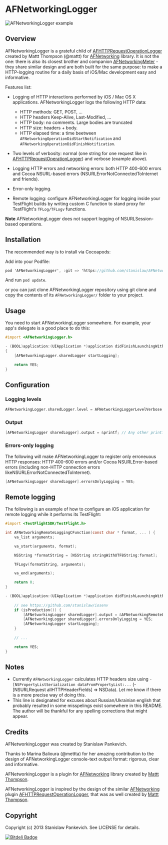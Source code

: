 AFNetworkingLogger
==================

![AFNetworkingLogger example](https://raw.github.com/stanislaw/AFNetworkingLogger/master/Examples/AFNetworkingLogger.png)

## Overview

AFNetworkingLogger is a grateful child of [AFHTTPRequestOperationLogger](https://github.com/AFNetworking/AFHTTPRequestOperationLogger) created by Mattt Thompson (@mattt) for [AFNetworking](https://github.com/AFNetworking/AFNetworking) library. It is not the one: there is also its closest brother and companion [AFNetworkingMeter](https://github.com/stanislaw/AFNetworkingMeter) - they share similar design and are both built for the same purpose: to make a HTTP-logging routine for a daily basis of iOS/Mac development easy and informative.

Features list:

* Logging of HTTP interactions performed by iOS / Mac OS X applications.  AFNetworkingLogger logs the following HTTP data: 
    * HTTP methods: GET, POST, ...
    * HTTP headers Keep-Alive, Last-Modified, ... 
    * HTTP body: no comments. Large bodies are truncated
    * HTTP size: headers + body.
    * HTTP elapsed time: a time beetween `AFNetworkingOperationDidStartNotification` and `AFNetworkingOperationDidFinishNotification`. 

* Two levels of verbosity: normal (one string for one request like in [AFHTTPRequestOperationLogger](https://github.com/AFNetworking/AFHTTPRequestOperationLogger)) and verbose (example above).
* Logging HTTP errors and networking errors: both HTTP 400-600 errors and Cocoa NSURL-based errors (NSURLErrorNotConnectedToInternet and friends).
* Error-only logging.
* Remote logging: configure AFNetworkingLogger for logging inside your TestFlight builds by writing custom C function to stand proxy for TestFlight's `TFLog/TFLogv` functions.

__Note__ AFNetworkingLogger does not support logging of NSURLSession-based operations.

## Installation

The recommended way is to install via Cocoapods:

Add into your Podfile:

```objective-c
pod 'AFNetworkingLogger', :git => 'https://github.com/stanislaw/AFNetworkingLogger'
```

And run `pod update`.

or you can just clone AFNetworkingLogger repository using git clone and copy the contents of its `AFNetworkingLogger/` folder to your project.

## Usage

You need to start AFNetworkingLogger somewhere. For example, your app's delegate is a good place to do this:

```objective-c
#import <AFNetworkingLogger.h>

- (BOOL)application:(UIApplication *)application didFinishLaunchingWithOptions:(NSDictionary *)launchOptions 
{
    [AFNetworkingLogger.sharedLogger startLogging];

    return YES;
}
```

## Configuration

### Logging levels

```objective-c
AFNetworkingLogger.sharedLogger.level = AFNetworkingLoggerLevelVerbose;
```

### Output

```objective-c
[AFNetworkingLogger sharedLogger].output = &printf; // Any other printf-like function is fine.
```

### Errors-only logging

The following will make AFNetworkingLogger to register only erroneuous HTTP responses: HTTP 400-600 errors and/or Cocoa NSURLError-based errors (including non-HTTP connection errors likeNSURLErrorNotConnectedToInternet).

```objective-c
[AFNetworkingLogger sharedLogger].errorsOnlyLogging = YES; 
```

## Remote logging

The following is an example of how to configure an iOS application for remote logging while it performs its TestFlight:

```objective-c
#import <TestFlightSDK/TestFlight.h>

int AFNetworkingRemoteLoggingCFunction(const char * format, ... ) {
    va_list arguments;

    va_start(arguments, format);

    NSString *formatString = [NSString stringWithUTF8String:format];

    TFLogv(formatString, arguments);

    va_end(arguments);

    return 0;
}

- (BOOL)application:(UIApplication *)application didFinishLaunchingWithOptions:(NSDictionary *)launchOptions {
    
    // see https://github.com/stanislaw/iosenv
    if (isProduction()) { 
        [AFNetworkingLogger sharedLogger].output = &AFNetworkingRemoteLoggingCFunction;
        [AFNetworkingLogger sharedLogger].errorsOnlyLogging = YES;
        [AFNetworkingLogger startLogging];
    }
    
    // ...

    return YES;
}
```

## Notes
 
* Currently `AFNetworkingLogger` calculates HTTP headers size using `-[NSPropertyListSerialization dataFromPropertyList:...` (-[NSURLRequest allHTTPHeaderFields] => NSData). Let me know if there is a more precise way of doing this.
* This line is designated for excuses about Russian/Ukrainian english that probably resulted in some misspelings exist somewhere in this README. The author will be thankful for any spelling corrections that might appear.

## Credits

AFNetworkingLogger was created by Stanislaw Pankevich.

Thanks to Marina Balioura (@mettta) for her amazing contribution to the design of AFNetworkingLogger console-text output format: rigorous, clear and informative.
 
AFNetworkingLogger is a plugin for [AFNetworking](https://github.com/AFNetworking/AFNetworking) library created by [Mattt Thompson](http://github.com/mattt).

AFNetworkingLogger is inspired by the design of the similar [AFNetworking](https://github.com/AFNetworking/AFNetworking) plugin [AFHTTPRequestOperationLogger](https://github.com/AFNetworking/AFHTTPRequestOperationLogger), that was as well created by [Mattt Thompson](http://github.com/mattt).

## Copyright

Copyright (c) 2013 Stanislaw Pankevich. See LICENSE for details.
 


[![Bitdeli Badge](https://d2weczhvl823v0.cloudfront.net/stanislaw/afnetworkinglogger/trend.png)](https://bitdeli.com/free "Bitdeli Badge")

